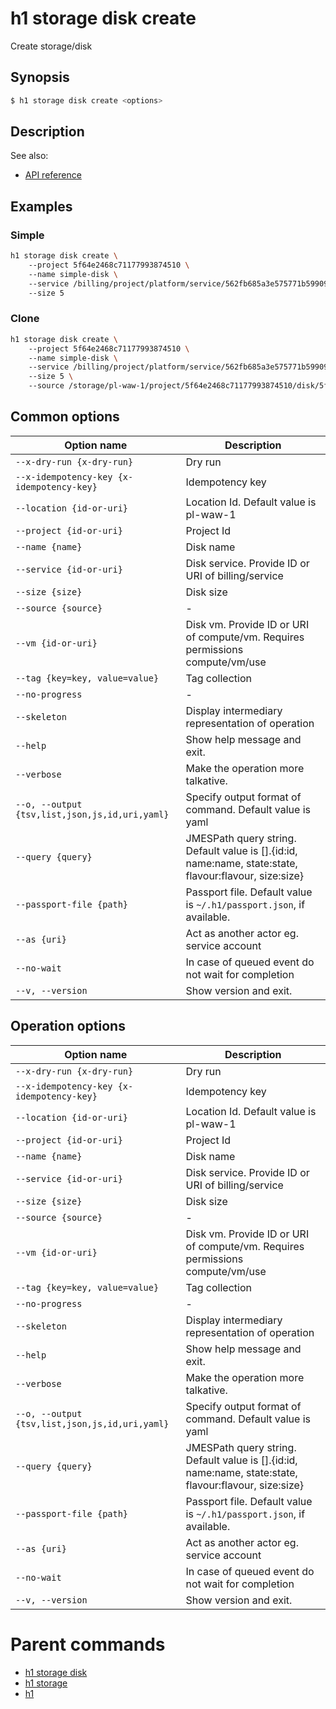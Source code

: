 
# h1 storage disk create

Create storage/disk

## Synopsis

```bash
$ h1 storage disk create <options>
```

## Description

See also:

* [API reference](https://api.hyperone.com/v2/docs#operation/storage_project_disk_create)

## Examples


### Simple

```bash
h1 storage disk create \ 
	--project 5f64e2468c71177993874510 \ 
	--name simple-disk \ 
	--service /billing/project/platform/service/562fb685a3e575771b599091 \ 
	--size 5
```
### Clone

```bash
h1 storage disk create \ 
	--project 5f64e2468c71177993874510 \ 
	--name simple-disk \ 
	--service /billing/project/platform/service/562fb685a3e575771b599091 \ 
	--size 5 \ 
	--source /storage/pl-waw-1/project/5f64e2468c71177993874510/disk/5f577a24494c5cfdec7830e5
```

## Common options

| Option name                                        | Description                                                                                               |
| -------------------------------------------------- | --------------------------------------------------------------------------------------------------------- |
| ```--x-dry-run {x-dry-run}```                      | Dry run                                                                                                   |
| ```--x-idempotency-key {x-idempotency-key}```      | Idempotency key                                                                                           |
| ```--location {id-or-uri}```                       | Location Id. Default value is pl-waw-1                                                                    |
| ```--project {id-or-uri}```                        | Project Id                                                                                                |
| ```--name {name}```                                | Disk name                                                                                                 |
| ```--service {id-or-uri}```                        | Disk service. Provide ID or URI of billing/service                                                        |
| ```--size {size}```                                | Disk size                                                                                                 |
| ```--source {source}```                            | -                                                                                                         |
| ```--vm {id-or-uri}```                             | Disk vm. Provide ID or URI of compute/vm. Requires permissions compute/vm/use                             |
| ```--tag {key=key, value=value}```                 | Tag collection                                                                                            |
| ```--no-progress```                                | -                                                                                                         |
| ```--skeleton```                                   | Display intermediary representation of operation                                                          |
| ```--help```                                       | Show help message and exit.                                                                               |
| ```--verbose```                                    | Make the operation more talkative.                                                                        |
| ```--o, --output {tsv,list,json,js,id,uri,yaml}``` | Specify output format of command. Default value is yaml                                                   |
| ```--query {query}```                              | JMESPath query string. Default value is [].\{id:id, name:name, state:state, flavour:flavour, size:size\}  |
| ```--passport-file {path}```                       | Passport file. Default value is ```~/.h1/passport.json```, if available.                                  |
| ```--as {uri}```                                   | Act as another actor eg. service account                                                                  |
| ```--no-wait```                                    | In case of queued event do not wait for completion                                                        |
| ```--v, --version```                               | Show version and exit.                                                                                    |

## Operation options

| Option name                                        | Description                                                                                               |
| -------------------------------------------------- | --------------------------------------------------------------------------------------------------------- |
| ```--x-dry-run {x-dry-run}```                      | Dry run                                                                                                   |
| ```--x-idempotency-key {x-idempotency-key}```      | Idempotency key                                                                                           |
| ```--location {id-or-uri}```                       | Location Id. Default value is pl-waw-1                                                                    |
| ```--project {id-or-uri}```                        | Project Id                                                                                                |
| ```--name {name}```                                | Disk name                                                                                                 |
| ```--service {id-or-uri}```                        | Disk service. Provide ID or URI of billing/service                                                        |
| ```--size {size}```                                | Disk size                                                                                                 |
| ```--source {source}```                            | -                                                                                                         |
| ```--vm {id-or-uri}```                             | Disk vm. Provide ID or URI of compute/vm. Requires permissions compute/vm/use                             |
| ```--tag {key=key, value=value}```                 | Tag collection                                                                                            |
| ```--no-progress```                                | -                                                                                                         |
| ```--skeleton```                                   | Display intermediary representation of operation                                                          |
| ```--help```                                       | Show help message and exit.                                                                               |
| ```--verbose```                                    | Make the operation more talkative.                                                                        |
| ```--o, --output {tsv,list,json,js,id,uri,yaml}``` | Specify output format of command. Default value is yaml                                                   |
| ```--query {query}```                              | JMESPath query string. Default value is [].\{id:id, name:name, state:state, flavour:flavour, size:size\}  |
| ```--passport-file {path}```                       | Passport file. Default value is ```~/.h1/passport.json```, if available.                                  |
| ```--as {uri}```                                   | Act as another actor eg. service account                                                                  |
| ```--no-wait```                                    | In case of queued event do not wait for completion                                                        |
| ```--v, --version```                               | Show version and exit.                                                                                    |

# Parent commands

* [h1 storage disk](./../README.md)
* [h1 storage](./../../README.md)
* [h1](./../../../README.md)
